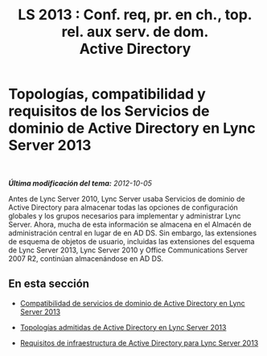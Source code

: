 ﻿---
title: "LS 2013 : Conf. req, pr. en ch., top. rel. aux serv. de dom. Active Directory"
TOCTitle: Topologías, compatibilidad y requisitos de los Servicios de dominio de Active Directory
ms:assetid: 95bd160f-bcea-4014-a050-8a3cd2f699c8
ms:mtpsurl: https://technet.microsoft.com/es-es/library/Gg398760(v=OCS.15)
ms:contentKeyID: 48276072
ms.date: 01/07/2017
mtps_version: v=OCS.15
ms.translationtype: HT
---

# Topologías, compatibilidad y requisitos de los Servicios de dominio de Active Directory en Lync Server 2013

 

_**Última modificación del tema:** 2012-10-05_

Antes de Lync Server 2010, Lync Server usaba Servicios de dominio de Active Directory para almacenar todas las opciones de configuración globales y los grupos necesarios para implementar y administrar Lync Server. Ahora, mucha de esta información se almacena en el Almacén de administración central en lugar de en AD DS. Sin embargo, las extensiones de esquema de objetos de usuario, incluidas las extensiones del esquema de Lync Server 2013, Lync Server 2010 y Office Communications Server 2007 R2, continúan almacenándose en AD DS.

## En esta sección

  - [Compatibilidad de servicios de dominio de Active Directory en Lync Server 2013](lync-server-2013-active-directory-domain-services-support.md)

  - [Topologías admitidas de Active Directory en Lync Server 2013](lync-server-2013-supported-active-directory-topologies.md)

  - [Requisitos de infraestructura de Active Directory para Lync Server 2013](lync-server-2013-active-directory-infrastructure-requirements.md)

